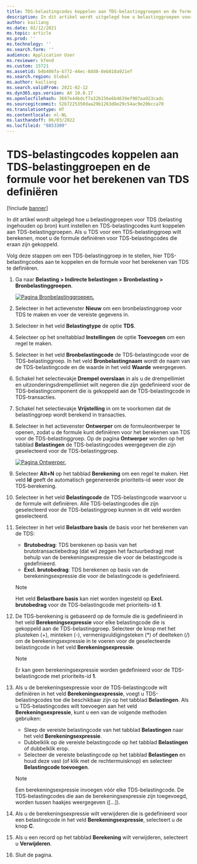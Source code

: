 ```yaml
---
title: TDS-belastingcodes koppelen aan TDS-belastinggroepen en de formule voor het berekenen van TDS definiëren
description: In dit artikel wordt uitgelegd hoe u belastinggroepen voor TDS (belasting ingehouden op bron) kunt instellen en TDS-belastingcodes kunt koppelen aan TDS-belastinggroepen. Als u TDS voor een TDS-belastinggroep wilt berekenen, moet u de formule definiëren voor TDS-belastingcodes die eraan zijn gekoppeld.
author: kailiang
ms.date: 02/12/2021
ms.topic: article
ms.prod: ''
ms.technology: ''
ms.search.form: ''
audience: Application User
ms.reviewer: kfend
ms.custom: 15721
ms.assetid: b4b406fa-b772-44ec-8dd8-8eb818a921ef
ms.search.region: Global
ms.author: kailiang
ms.search.validFrom: 2021-02-12
ms.dyn365.ops.version: AX 10.0.17
ms.openlocfilehash: 3607e44bdcf7a32b156e6b4639ef907aa923cadc
ms.sourcegitcommit: 52b7225350daa29b1263d8e29c54ac9e20bcca70
ms.translationtype: HT
ms.contentlocale: nl-NL
ms.lasthandoff: 06/03/2022
ms.locfileid: "8853309"
---
```

# <a name="attach-tds-tax-codes-to-tds-tax-groups-and-define-the-formula-for-calculating-tds"></a>TDS-belastingcodes koppelen aan TDS-belastinggroepen en de formule voor het berekenen van TDS definiëren

[!include [banner](../includes/banner.md)]

In dit artikel wordt uitgelegd hoe u belastinggroepen voor TDS (belasting ingehouden op bron) kunt instellen en TDS-belastingcodes kunt koppelen aan TDS-belastinggroepen. Als u TDS voor een TDS-belastinggroep wilt berekenen, moet u de formule definiëren voor TDS-belastingcodes die eraan zijn gekoppeld.

Volg deze stappen om een TDS-belastinggroep in te stellen, hier TDS-belastingcodes aan te koppelen en de formule voor het berekenen van TDS te definiëren.

1. Ga naar **Belasting \> Indirecte belastingen \> Bronbelasting \> Bronbelastinggroepen**.

    [![Pagina Bronbelastinggroepen.](./media/apac-ind-TDS-29.png)](./media/apac-ind-TDS-29.png)

2. Selecteer in het actievenster **Nieuw** om een bronbelastinggroep voor TDS te maken en voer de vereiste gegevens in.
3. Selecteer in het veld **Belastingtype** de optie **TDS**.
4. Selecteer op het sneltabblad **Instellingen** de optie **Toevoegen** om een regel te maken.
5. Selecteer in het veld **Bronbelastingcode** de TDS-belastingcode voor de TDS-belastinggroep. In het veld **Bronbelastingnaam** wordt de naam van de TDS-belastingcode en de waarde in het veld **Waarde** weergegeven.
6. Schakel het selectievakje **Drempel overslaan** in als u de drempellimiet en uitzonderingsdrempellimiet wilt negeren die zijn gedefinieerd voor de TDS-belastingcomponent die is gekoppeld aan de TDS-belastingcode in TDS-transacties.
7. Schakel het selectievakje **Vrijstelling** in om te voorkomen dat de belastinggroep wordt berekend in transacties.
8. Selecteer in het actievenster **Ontwerper** om de formuleontwerper te openen, zodat u de formule kunt definiëren voor het berekenen van TDS voor de TDS-belastinggroep. Op de pagina **Ontwerper** worden op het tabblad **Belastingen** de TDS-belastingcodes weergegeven die zijn geselecteerd voor de TDS-belastinggroep.

    [![Pagina Ontwerper.](./media/apac-ind-TDS-30.png)](./media/apac-ind-TDS-30.png)

9. Selecteer **Alt+N** op het tabblad **Berekening** om een regel te maken. Het veld **Id** geeft de automatisch gegenereerde prioriteits-id weer voor de TDS-berekening.
10. Selecteer in het veld **Belastingcode** de TDS-belastingcode waarvoor u de formule wilt definiëren. Alle TDS-belastingcodes die zijn geselecteerd voor de TDS-belastinggroep kunnen in dit veld worden geselecteerd.
11. Selecteer in het veld **Belastbare basis** de basis voor het berekenen van de TDS:

    - **Brutobedrag**: TDS berekenen op basis van het brutotransactiebedrag (dat wil zeggen het factuurbedrag) met behulp van de berekeningsexpressie die voor de belastingcode is gedefinieerd.
    - **Excl. brutobedrag**: TDS berekenen op basis van de berekeningsexpressie die voor de belastingcode is gedefinieerd.

    > [!NOTE]
    > Het veld **Belastbare basis** kan niet worden ingesteld op **Excl. brutobedrag** voor de TDS-belastingcode met prioriteits-id **1**.

12. De TDS-berekening is gebaseerd op de formule die is gedefinieerd in het veld **Berekeningsexpressie** voor elke belastingcode die is gekoppeld aan de TDS-belastinggroep. Selecteer de knop met het plusteken (+), minteken (-), vermenigvuldigingsteken (\*) of deelteken (/) om de berekeningsexpressie in te voeren voor de geselecteerde belastingcode in het veld **Berekeningsexpressie**.

    > [!NOTE]
    > Er kan geen berekeningsexpressie worden gedefinieerd voor de TDS-belastingcode met prioriteits-id **1**.

13. Als u de berekeningsexpressie voor de TDS-belastingcode wilt definiëren in het veld **Berekeningsexpressie**, voegt u TDS-belastingcodes toe die beschikbaar zijn op het tabblad **Belastingen**. Als u TDS-belastingcodes wilt toevoegen aan het veld **Berekeningsexpressie**, kunt u een van de volgende methoden gebruiken:

    - Sleep de vereiste belastingcode van het tabblad **Belastingen** naar het veld **Berekeningsexpressie**.
    - Dubbelklik op de vereiste belastingcode op het tabblad **Belastingen** of dubbelklik erop.
    - Selecteer de vereiste belastingcode op het tabblad **Belastingen** en houd deze vast (of klik met de rechtermuisknop) en selecteer **Belastingcode toevoegen**.

    > [!NOTE]
    > Een berekeningsexpressie invoegen vóór elke TDS-belastingcode. De TDS-belastingcodes die aan de berekeningsexpressie zijn toegevoegd, worden tussen haakjes weergegeven (\[...\]).

14. Als u de berekeningsexpressie wilt verwijderen die is gedefinieerd voor een belastingcode in het veld **Berekeningsexpressie**, selecteert u de knop **C**.
15. Als u een record op het tabblad **Berekening** wilt verwijderen, selecteert u **Verwijderen**.
16. Sluit de pagina.

